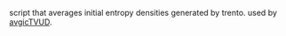 script that averages initial entropy densities generated by trento. used by [avgicTVUD](https://github.com/DusanZigic/avgicTVUD).
